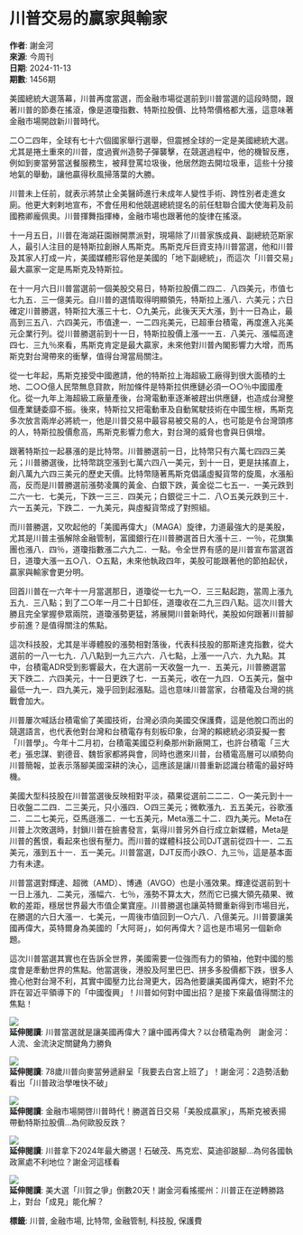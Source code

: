 # 川普交易的贏家與輸家

**作者**: 謝金河  
**來源**: 今周刊  
**日期**: 2024-11-13  
**期數**: 1456期  

美國總統大選落幕，川普再度當選，而金融市場從選前到川普當選的這段時間，跟著川普的節奏在搖滾，像是道瓊指數、特斯拉股價、比特幣價格都大漲，這意味著金融市場開啟新川普時代。

二○二四年，全球有七十六個國家舉行選舉，但震撼全球的一定是美國總統大選。尤其是捲土重來的川普，度過賓州造勢子彈襲擊，在競選過程中，他的機智反應，例如到麥當勞當送餐服務生，被拜登罵垃圾後，他居然跑去開垃圾車，這些十分接地氣的舉動，讓他贏得秋風掃落葉的大勝。

川普未上任前，就表示將禁止全美醫師進行未成年人變性手術、跨性別者走進女廁。他更大剌剌地宣布，不會任用和他競選總統提名的前任駐聯合國大使海莉及前國務卿龐佩奧。川普揮舞指揮棒，金融市場也跟著他的旋律在搖滾。

十一月五日，川普在海湖莊園辦開票派對，現場除了川普家族成員、副總統范斯家人，最引人注目的是特斯拉創辦人馬斯克。馬斯克斥巨資支持川普當選，他和川普及其家人打成一片，美國媒體形容他是美國的「地下副總統」，而這次「川普交易」最大贏家一定是馬斯克及特斯拉。

在十一月六日川普當選前一個美股交易日，特斯拉股價二四二．八四美元，市值七七九五．三一億美元。自川普的選情取得明顯領先，特斯拉上漲八．六美元；六日確定川普勝選，特斯拉大漲三十七．○九美元，此後天天大漲，到十一日為止，最高到三五八．六四美元，市值達一．一二四兆美元，已超車台積電，再度進入兆美元企業行列。從川普勝選前到十一日，特斯拉股價上漲一一五．八美元、漲幅高達四七．三九％來看，馬斯克肯定是最大贏家，未來他對川普內閣影響力大增，而馬斯克對台灣帶來的衝擊，值得台灣當局關注。

從一七年起，馬斯克接受中國邀請，他的特斯拉上海超級工廠得到很大面積的土地、二○○億人民幣無息貸款，附加條件是特斯拉供應鏈必須一○○％中國國產化。從一九年上海超級工廠量產後，台灣電動車逐漸被趕出供應鏈，也造成台灣整個產業鏈委靡不振。後來，特斯拉又把電動車及自動駕駛技術在中國生根，馬斯克多次放言兩岸必將統一，他是川普交易中最容易被交易的人，也可能是令台灣頭疼的人，特斯拉股價愈高，馬斯克影響力愈大，對台灣的威脅也會與日俱增。

跟著特斯拉一起暴漲的是比特幣。川普勝選前一日，比特幣只有六萬七四四三美元；川普勝選後，比特幣跳空漲到七萬六四八一美元，到十一日，更是扶搖直上，創八萬九六四三美元的歷史天價。比特幣隨著馬斯克倡議虛擬貨幣的旋風，水漲船高，反而是川普勝選前漲勢凌厲的黃金、白銀下跌，黃金從二七五一．一美元跌到二六一七．七美元，下跌一三三．四美元；白銀從三十二．八○五美元跌到三十．六一五美元，下跌二．一九美元，與虛擬貨幣成了對照組。

而川普勝選，又吹起他的「美國再偉大」（MAGA）旋律，力道最強大的是美股，尤其是川普主張解除金融管制，富國銀行在川普勝選首日大漲十三．一％，花旗集團也漲八．四％，道瓊指數漲二六九二．一點。令全世界有感的是川普宣布當選首日，道瓊大漲一五○八．○五點，未來他執政四年，美股可能跟著他的節拍起伏，贏家與輸家會更分明。

回首川普在一六年十一月當選那日，道瓊從一七九一○．三三點起跑，當周上漲九五九．三八點；到了二○年一月二十日卸任，道瓊收在二九三四八點。這次川普大勝且完全掌握參眾兩院，道瓊漲勢更猛，將展開川普新時代，美股如何跟著川普腳步前進？是值得關注的焦點。

這次科技股，尤其是半導體股的漲勢相對落後，代表科技股的那斯達克指數，從大選前的一八一七九．八八點到一九三六六．八七點，上漲一一八六．九九點。其中，台積電ADR受到影響最大，在大選前一天收盤一九一．五美元，川普勝選當天下跌二．六四美元，十一日更跌了七．一五美元，收在一九四．○五美元，盤中最低一九一．四九美元，幾乎回到起漲點。這也意味川普當家，台積電及台灣的挑戰會加大。

川普屢次喊話台積電偷了美國技術，台灣必須向美國交保護費，這是他脫口而出的競選語言，也代表他對台灣和台積電存有刻板印象，台灣的賴總統必須妥擬一套「川普學」。今年十二月初，台積電美國亞利桑那州新廠開工，也許台積電「三大老」張忠謀、劉德音、魏哲家都將與會，同時也邀來川普，台積電高層可以順勢向川普簡報，並表示落腳美國深耕的決心，這應該是讓川普重新認識台積電的最好時機。

美國大型科技股在川普當選後反映相對平淡，蘋果從選前二二二．○一美元到十一日收盤二二四．二三美元，只小漲四．○四三美元；微軟漲九．五五美元，谷歌漲二．二二七美元，亞馬遜漲二．一七五美元，Meta漲二十二．四九美元。Meta在川普上次敗選時，封鎖川普在臉書發言，氣得川普另外自行成立新媒體，Meta是川普的舊恨，看起來也很有壓力。而川普的媒體科技公司DJT選前從四十一．二五美元，漲到五十一．五一美元。川普當選，DJT反而小跌○．九三％，這是基本面力有未逮。

川普當選對輝達、超微（AMD）、博通（AVGO）也是小漲效果。輝達從選前到十一日上漲九．二美元，漲幅六．七％，漲勢不算太大，然而它已擴大領先蘋果、微軟的差距，穩居世界最大市值企業寶座。川普勝選也讓英特爾重新得到市場目光，在勝選的六日大漲一．七美元，一周後市值回到一○六八．八億美元。川普要讓美國再偉大，英特爾身為美國的「大阿哥」，如何再偉大？這也是市場另一個新命題。

這次川普當選其實也在告訴全世界，美國需要一位強而有力的領袖，他對中國的態度會是牽動世界的焦點。他當選後，港股及阿里巴巴、拼多多股價都下跌，很多人擔心他對台灣不利，其實中國壓力比台灣更大，因為他要讓美國再偉大，絕對不允許在習近平領導下的「中國復興」！川普如何對中國出招？是接下來最值得關注的焦點！

![](https://doqvf81n9htmm.cloudfront.net/data/crop_article/166363/0517-1140-6.jpg_1140x855.jpg)  
**延伸閱讀**: 川普當選就是讓美國再偉大？讓中國再偉大？以台積電為例　謝金河：人流、金流決定關鍵角力勝負

![](https://doqvf81n9htmm.cloudfront.net/data/crop_article/166345/shutterstock_2536644721.jpg_280x210.jpg)  
**延伸閱讀**: 78歲川普向麥當勞遞辭呈「我要去白宮上班了」！謝金河：2造勢活動看出「川普政治學唯快不破」

![](https://doqvf81n9htmm.cloudfront.net/data/crop_article/166295/th02.jpg_280x210.jpg)  
**延伸閱讀**: 金融市場開啓川普時代！勝選首日交易「美股成贏家」，馬斯克被表揚帶動特斯拉股價…為何歐股反跌？

![](https://doqvf81n9htmm.cloudfront.net/data/crop_article/166251/shutterstock_2529055447.jpg_280x210.jpg)  
**延伸閱讀**: 川普拿下2024年最大勝選！石破茂、馬克宏、莫迪卻跛腳…為何各國執政黨處不利地位？謝金河這樣看

![](https://doqvf81n9htmm.cloudfront.net/data/crop_article/165458/shutterstock_2526650779.jpg_280x210.jpg)  
**延伸閱讀**: 美大選「川賀之爭」倒數20天！謝金河看搖擺州：川普正在逆轉勝路上，對台「成見」能化解？

**標籤**: 川普, 金融市場, 比特幣, 金融管制, 科技股, 保護費